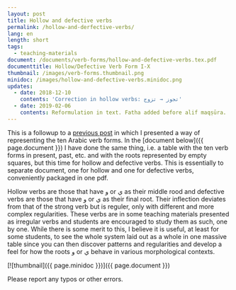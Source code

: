 ```yaml
---
layout: post
title: Hollow and defective verbs
permalink: /hollow-and-derfective-verbs/
lang: en
length: short
tags: 
  - teaching-materials
document: /documents/verb-forms/hollow-and-defective-verbs.tex.pdf
documenttitle: Hollow/Defective Verb Form I-X
thumbnail: /images/verb-forms.thumbnail.png
minidoc: /images/hollow-and-defective-verbs.minidoc.png
updates: 
  - date: 2018-12-10
    contents: 'Correction in hollow verbs: تجوز → تزوج'
  - date: 2019-02-06
    contents: Reformulation in text. Fatha added before alif maqṣūra.
---
```


This is a followup to a [previous post](/arabic-verb-forms/) in which I presented a way of representing the ten Arabic verb forms. In the [document below]({{ page.document }}) I have done the same thing, i.e. a table with the ten verb forms in present, past, etc. and with the roots represented by empty squares, but this time for hollow and defective verbs. This is essentially to separate document, one for hollow and one for defective verbs, conveniently packaged in one pdf.

Hollow verbs are those that have و or&nbsp;ي as their middle rood and defective verbs are those that have و or&nbsp;ي as their final root. Their inflection deviates from that of the strong verb but is reguler, only with different and more complex regularities. These verbs are in some teaching materials presented as irregular verbs and students are encouraged to study them as such, one by one. While there is some merit to this, I believe it is useful, at least for some students, to see the whole system laid out as a whole in one massive table since you can then discover patterns and regularities and develop a feel for how the roots و or&nbsp;ي behave in various morphological contexts.

[![thumbnail]({{ page.minidoc }})]({{ page.document }})

Please report any typos or other errors.

